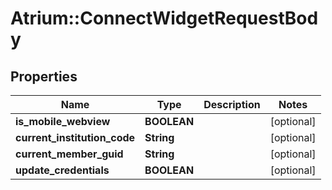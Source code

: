 # Atrium::ConnectWidgetRequestBody

## Properties
Name | Type | Description | Notes
------------ | ------------- | ------------- | -------------
**is_mobile_webview** | **BOOLEAN** |  | [optional] 
**current_institution_code** | **String** |  | [optional] 
**current_member_guid** | **String** |  | [optional] 
**update_credentials** | **BOOLEAN** |  | [optional] 


